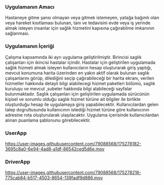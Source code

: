 ### Uygulamanın Amacı
Hastaneye gitme şansı olmayan veya gitmek istemeyen, yatağa bağımlı olan veya hareket kısıtlaması bulunan, tanı ve tedavisini evde veya iş yerinde almak isteyen insanlar için sağlık hizmetini kapısına çağırabilme imkanının sağlanması.
### Uygulamanın İçeriği
Çalışma kapsamında iki ayrı uygulama geliştirilmiştir. Birincisi saglık çalışanları için ikincisi hastalar içindir. Hastalar için geliştirilen uygulamada sağlık hizmeti almak isteyen kullanıcıların hesap oluşturarak giriş yaptığı, mevcut konumuna harita üzerinden en yakın aktif olarak bulunan saglık çalışanlarını görüp, dilediğini seçip çağırabileceği bir harita ekranı, verilen hizmetler hakkında detaylı bilgi alabilecegi hizmet paketleri bölümü, saglık kuruluşu ve mevcut ¸subeler hakkında bilgi alabileceği sayfalar bulunmaktadır. Saglık çalışanları için geliştirilen uygulamada sürücünün kişisel ve sorumlu olduğu saglık hizmet türüne ait bilgiler ile birlikte oluşturduğu hesap ile uygulamaya giriş yapabilecektir. Kullanıcılardan gelen talep dogrultusunda kullanıcının istediği hizmet türüne göre kullanıcının adresine rota oluşturularak ulaşılacaktır. Uygulama içerisinde kullanıcılardan alınan puanlama şablonunu görebilecektir.

### UserApp

https://user-images.githubusercontent.com/79088568/175278182-3695c8a0-6e94-4ad8-a1df-86542ced5d6e.mov

### DriverApp

https://user-images.githubusercontent.com/79088568/175278216-775cab84-b517-4503-8654-139fadf9d886.mov

